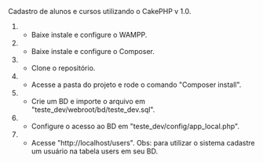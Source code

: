Cadastro de alunos e cursos utilizando o CakePHP v 1.0.
1. - Baixe instale e configure o WAMPP.
2. - Baixe instale e configure o Composer.
3. - Clone o repositório.
4. - Acesse a pasta do projeto e rode o comando "Composer install".
5. - Crie um BD e importe o arquivo em "teste_dev/webroot/bd/teste_dev.sql".
6. - Configure o acesso ao BD em "teste_dev/config/app_local.php".
7. - Acesse "http://localhost/users". Obs: para utilizar o sistema cadastre um usuário na tabela users em seu BD.
